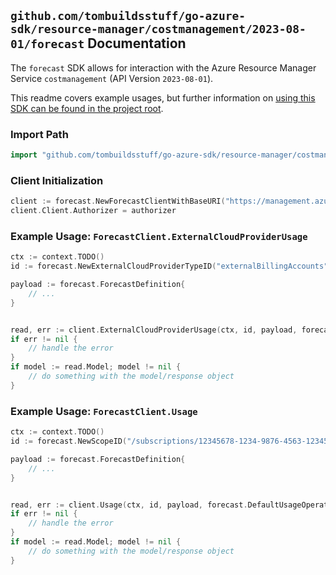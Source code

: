 
## `github.com/tombuildsstuff/go-azure-sdk/resource-manager/costmanagement/2023-08-01/forecast` Documentation

The `forecast` SDK allows for interaction with the Azure Resource Manager Service `costmanagement` (API Version `2023-08-01`).

This readme covers example usages, but further information on [using this SDK can be found in the project root](https://github.com/tombuildsstuff/go-azure-sdk/tree/main/docs).

### Import Path

```go
import "github.com/tombuildsstuff/go-azure-sdk/resource-manager/costmanagement/2023-08-01/forecast"
```


### Client Initialization

```go
client := forecast.NewForecastClientWithBaseURI("https://management.azure.com")
client.Client.Authorizer = authorizer
```


### Example Usage: `ForecastClient.ExternalCloudProviderUsage`

```go
ctx := context.TODO()
id := forecast.NewExternalCloudProviderTypeID("externalBillingAccounts", "externalCloudProviderIdValue")

payload := forecast.ForecastDefinition{
	// ...
}


read, err := client.ExternalCloudProviderUsage(ctx, id, payload, forecast.DefaultExternalCloudProviderUsageOperationOptions())
if err != nil {
	// handle the error
}
if model := read.Model; model != nil {
	// do something with the model/response object
}
```


### Example Usage: `ForecastClient.Usage`

```go
ctx := context.TODO()
id := forecast.NewScopeID("/subscriptions/12345678-1234-9876-4563-123456789012/resourceGroups/some-resource-group")

payload := forecast.ForecastDefinition{
	// ...
}


read, err := client.Usage(ctx, id, payload, forecast.DefaultUsageOperationOptions())
if err != nil {
	// handle the error
}
if model := read.Model; model != nil {
	// do something with the model/response object
}
```
